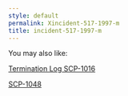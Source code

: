 ```yaml
---
style: default
permalink: Xincident-517-1997-m
title: incident-517-1997-m
---
```

You may also like:

[Termination Log SCP-1016](http://scp-wiki.net/termination-log-scp-1016)

[SCP-1048](http://scp-wiki.net/scp-1048)
